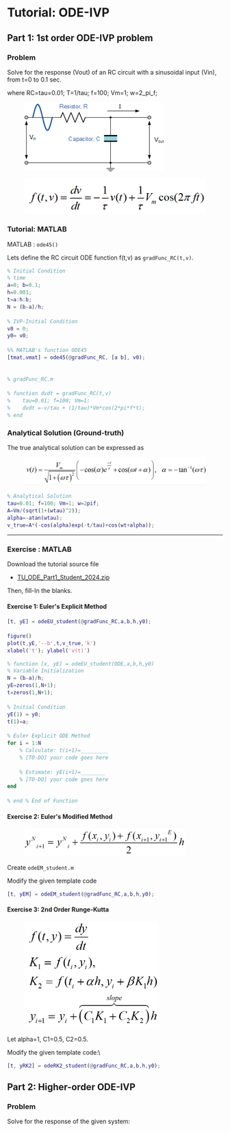 # Tutorial: ODE-IVP

## Part 1: 1st order ODE-IVP  problem <a href="#tutorial-matlab" id="tutorial-matlab"></a>

### **Problem**

Solve for the response (Vout) of an RC circuit with a sinusoidal input (Vin), from t=0 to 0.1 sec.

where RC=tau=0.01; T=1/tau; f=100; Vm=1; w=2_pi_f;

<figure><img src="../../.gitbook/assets/image (127).png" alt=""><figcaption></figcaption></figure>

<figure><img src="../../.gitbook/assets/image (128).png" alt=""><figcaption></figcaption></figure>

### Tutorial: MATLAB <a href="#tutorial-matlab" id="tutorial-matlab"></a>

MATLAB : `ode45()`&#x20;

Lets define the RC circuit ODE function f(t,v) as `gradFunc_RC(t,v)`.

```matlab
% Initial Condition
% time
a=0; b=0.1; 
h=0.001; 
t=a:h:b;
N = (b-a)/h;

% IVP-Initial Condition
v0 = 0;
y0= v0;

%% MATLAB's function ODE45
[tmat,vmat] = ode45(@gradFunc_RC, [a b], v0);  


% gradFunc_RC.m

% function dvdt = gradFunc_RC(t,v)
%    tau=0.01; f=100; Vm=1;
%    dvdt =-v/tau + (1/tau)*Vm*cos(2*pi*f*t);
% end

```

### Analytical Solution (Ground-truth)

&#x20;The true analytical solution can be expressed as

<figure><img src="../../.gitbook/assets/image (129).png" alt=""><figcaption></figcaption></figure>



```matlab
% Analytical Solution 
tau=0.01; f=100; Vm=1; w=2pif;
A=Vm/(sqrt(1+(wtau)^2)); 
alpha=-atan(wtau);
v_true=A*(-cos(alpha)exp(-t/tau)+cos(wt+alpha));
```



***



### Exercise : MATLAB <a href="#exercise-1-matlab" id="exercise-1-matlab"></a>

Download the tutorial source file

* [TU\_ODE\_Part1\_Student\_2024.zip](https://github.com/ykkimhgu/NumericalProg-student/blob/main/tutorial/TU\_ODE/TU\_ODE\_Part1\_Student\_2024.zip)

Then, fill-In the blanks.



#### **Exercise 1: Euler's Explicit Method**

```matlab
[t, yE] = odeEU_student(@gradFunc_RC,a,b,h,y0);

figure()
plot(t,yE,'--b',t,v_true,'k')
xlabel('t'); ylabel('v(t)')
```



```matlab
% function [x, yE] = odeEU_student(ODE,a,b,h,y0)
% Variable Initialization
N = (b-a)/h;
yE=zeros(1,N+1);
t=zeros(1,N+1);

% Initial Condition
yE(1) = y0;
t(1)=a;

% Euler Explicit ODE Method
for i = 1:N
    % Calculate: t(i+1)=_________
    % [TO-DO] your code goes here
    
    % Estimate: yE(i+1)=________
    % [TO-DO] your code goes here    
end

% end % End of Function
```



#### Exercise 2: Euler's Modified Method

<figure><img src="../../.gitbook/assets/image (130).png" alt="" width="375"><figcaption></figcaption></figure>

Create `odeEM_student.m`&#x20;

Modify the given template code&#x20;

```matlab
[t, yEM] = odeEM_student(@gradFunc_RC,a,b,h,y0);
```





#### Exercise 3: 2nd Order Runge-Kutta

<figure><img src="../../.gitbook/assets/image (131).png" alt="" width="314"><figcaption></figcaption></figure>



Let alpha=1, C1=0.5, C2=0.5.

Modify the given template code:\


```matlab
[t, yRK2] = odeRK2_student(@gradFunc_RC,a,b,h,y0);
```



## Part 2: Higher-order ODE-IVP

### **Problem**

Solve for the response of the given system:

